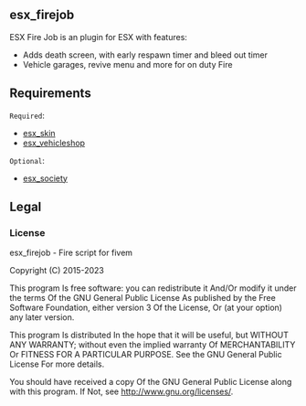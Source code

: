 ## esx_firejob

ESX Fire Job is an plugin for ESX with features:

- Adds death screen, with early respawn timer and bleed out timer
- Vehicle garages, revive menu and more for on duty Fire

## Requirements

`Required`:

- [esx_skin](https://github.com/esx-framework/esx-legacy/tree/main/%5Besx%5D/esx_skin)
- [esx_vehicleshop](https://github.com/esx-framework/esx-legacy/tree/main/%5Besx_addons%5D/esx_vehicleshop)

`Optional`:

- [esx_society](https://github.com/esx-framework/esx-legacy/tree/main/%5Besx_addons%5D/esx_society)

## Legal

### License

esx_firejob - Fire script for fivem

Copyright (C) 2015-2023

This program Is free software: you can redistribute it And/Or modify it under the terms Of the GNU General Public License As published by the Free Software Foundation, either version 3 Of the License, Or (at your option) any later version.

This program Is distributed In the hope that it will be useful, but WITHOUT ANY WARRANTY; without even the implied warranty Of MERCHANTABILITY Or FITNESS FOR A PARTICULAR PURPOSE. See the GNU General Public License For more details.

You should have received a copy Of the GNU General Public License along with this program. If Not, see http://www.gnu.org/licenses/.
